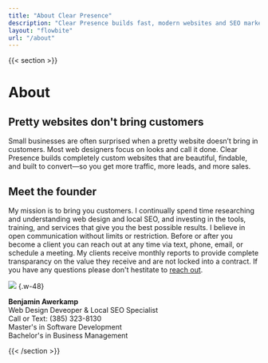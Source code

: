 ```yaml
---
title: "About Clear Presence"
description: "Clear Presence builds fast, modern websites and SEO marketing for small businesses—so you show up on Google Search & Maps and get more calls"
layout: "flowbite"
url: "/about"
---
```


{{< section >}}

# About

## Pretty websites don't bring customers

Small businesses are often surprised when a pretty website doesn’t bring in customers. Most web designers focus on looks and call it done. Clear Presence builds completely custom websites that are beautiful, findable, and built to convert—so you get more traffic, more leads, and more sales.

## Meet the founder

My mission is to bring you customers. I continually spend time researching and understanding web design and local SEO, and investing in the tools, training, and services that give you the best possible results. I believe in open communication without limits or restriction. Before or after you become a client you can reach out at any time via text, phone, email, or schedule a meeting. My clients receive monthly reports to provide complete transparancy on the value they receive and are not locked into a contract. If you have any questions please don't hestitate to [reach out](/contact).


![](../media/utah-seo-specialist-web-design-expert-profile-picture.avif)
{.w-48}

**Benjamin Awerkamp** <br>
Web Design Deveoper & Local SEO Specialist <br>
Call or Text: (385) 323-8130 <br>
Master's in Software Development <br>
Bachelor's in Business Management

{{< /section >}}



